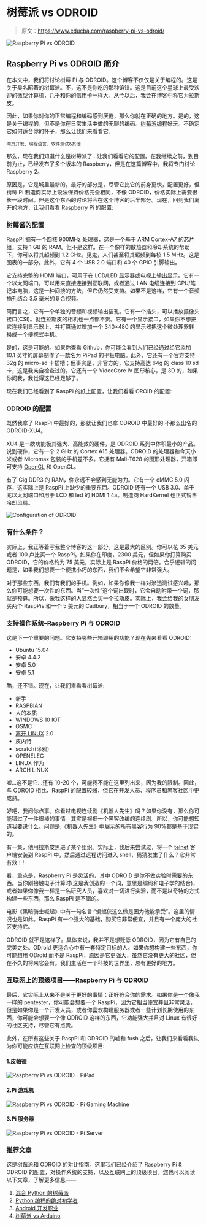 # 树莓派 vs ODROID

> 原文：<https://www.educba.com/raspberry-pi-vs-odroid/>

![Raspberry Pi vs ODROID](img/c2016ae2889609ca555632b7f46aaeea.png)



## Raspberry Pi vs ODROID 简介

在本文中，我们将讨论树莓 Pi 与 ODROID。这个博客不仅仅是关于编程的。这是关于臭名昭著的树莓派。不，这不是你吃的那种馅饼。这是目前这个星球上最受欢迎的微型计算机，几乎和你的信用卡一样大。从今以后，我会在博客中称它为拉斯皮。

因此，如果你对你的正常编程和编码感到厌倦，那么你就在正确的地方。是的，这是关于编程的，但不是你在日常生活中做的无聊的编码。[树莓派编程](https://www.educba.com/what-is-raspberry-pi/)好玩。不确定它如何适合你的杯子，那么让我们来看看它。

<small>网页开发、编程语言、软件测试&其他</small>

那么，现在我们知道什么是树莓派了…让我们看看它的配置。在我继续之前，到目前为止，已经发布了多个版本的 Raspberry，但是在这篇博客中，我将专门讨论 Raspberry 2。

原因是，它是城里最新的，最好的部分是，尽管它比它的前身更快，配置更好，但树莓 Pi 制造商实际上设法保持价格完全相同，不像 ODROID，价格实际上需要很长一段时间。但是这个东西的讨论将会在这个博客的后半部分。现在，回到我们离开的地方，让我们看看 Raspberry Pi 的配置:

### 树莓酱的配置

RaspPi 拥有一个四核 900MHz 处理器，这是一个基于 ARM Cortex-A7 的芯片组，支持 1 GB 的 RAM。但不是这样。在一个像样的散热器和冷却系统的帮助下，你可以将其超频到 1.2 GHz。见鬼，人们甚至将其超频到每核 1.5 MHz。这是图表的一部分。此外，它有 4 个 USB 2.0 端口和 40 个 GPIO 引脚输出。

它支持完整的 HDMI 端口，可用于在 LCD/LED 显示器或电视上输出显示。它有一个以太网端口，可以用来直接连接到互联网，或者通过 LAN 电缆连接到 CPU/笔记本电脑，这是一种间接的方法，但它仍然受支持。如果不是这样，它有一个音频插孔结合 3.5 毫米的复合视频。

简而言之，它有一个单独的音频和视频输出插孔。它有一个插头，可以播放摄像头接口(CSI)。就连拉斯皮的相机也一点都不贵。它有一个显示接口，如果你不想把它连接到显示器上，并打算通过增加一个 340×480 的显示器把这个微处理器转换成一个便携式手机。

是的，这是可能的。如果你查看 Github，你可能会看到人们已经通过给它添加 10.1 英寸的屏幕制作了一款名为 PiPad 的平板电脑。此外，它还有一个官方支持 32g 的 micro-sd 卡插槽；但事实是，非官方的，它支持高达 64g 的 class 10 sd 卡，这是我亲自检查过的。它还有一个 VideoCore IV 图形核心，是 3D 的，如果你问我，我觉得这已经足够了。

现在我们已经看到了 RaspPi 的纸上配置，让我们看看 OROID 的配置:

### ODROID 的配置

既然我拿了 RaspPi 中最好的，那就让我们也拿 ODROID 中最好的:不那么出名的 ODROID-XU4。

XU4 是一款功能极其强大、高能效的硬件，是 ODROID 系列中体积最小的产品。说到硬件，它有一个 2 GHz 的 Cortex A15 处理器。ODROID 的处理器和今天小米或者 Micromax 包装的手机差不多。它拥有 Mali-T628 的图形处理器，开箱即可支持 [OpenGL](https://www.educba.com/opengl-in-android/) 和 OpenCL。

有了 Gig DDR3 的 RAM，你永远不会感到无能为力。它有一个 eMMC 5.0 闪存，这实际上是 RaspPi 上缺少的重要东西。ODROID 还有一个 USB 3.0、单千兆以太网端口和用于 LCD 和 led 的 HDMI 1.4a。制造商 HardKernel 也正式销售冷却风扇。

![Configuration of ODROID](img/3490280bc0041e087123a8b73725bc17.png)



### 有什么条件？

实际上，我正等着写我整个博客的这一部分。这是最大的区别。你可以花 35 美元或者 100 卢比买一个 RaspPi。如果你在印度，2300 美元，但如果你打算购买 ODROID，它的价格约为 75 美元，实际上是 RaspPi 价格的两倍。合乎逻辑的问题是，如果我们想要一个便携小巧的东西，我们不会希望它非常强大。

对于那些东西，我们有我们的手机。例如，如果你像我一样对渗透测试感兴趣，那么你可能想要一次性的东西。当“一次性”这个词出现时，它会自动附带一个词，那就是预算。所以，像我这样的人显然会买一个拉斯皮。实际上，我会给我的女朋友买两个 RaspPis 和一个 5 美元的 Cadbury，相当于一个 ODROID 的数量。

### 支持操作系统–Raspberry Pi 与 ODROID

这是下一个重要的问题。它支持哪些开箱即用的功能？现在先来看看 ODROID:

*   Ubuntu 15.04
*   安卓 4.4.2
*   安卓 5.0
*   安卓 5.1

酷，还不错。现在，让我们来看看树莓派:

*   新手
*   RASPBIAN
*   人的本质
*   WINDOWS 10 IOT
*   OSMC
*   [离开 LINUX](https://www.educba.com/kali-linux-vs-ubuntu/) 2.0
*   皮内特
*   scratch(涂鸦)
*   OPENELEC
*   LINUX 作为
*   ARCH LINUX

嘘…这不是它…还有 10-20 个，可能我不能在这里列出来，因为我的限制。因此，与 ODROID 相比，RaspPi 的配置较弱，但它在开发人员、程序员和黑客社区中更成熟。

好吧，我问你点事。你看过电视连续剧《机器人先生》吗？如果你没有，那么你可能错过了一件很棒的事情。其实是根据一个黑客改编的连续剧。所以，你可能想知道我要说什么。问题是,《机器人先生》中展示的所有黑客行为 90%都是基于现实的。

有一集，他用拉斯皮黑进了某个组织。实际上，我后来尝试过，将一个 [telnet](https://www.educba.com/what-is-telnet/) 客户端安装到 RaspPi 中，然后通过远程访问进入 shell，猜猜发生了什么？它非常有效！!

看，重点是，Raspberry Pi 是灵活的，其中 ODROID 是你不做实验时需要的东西。当你刚接触电子计算时(这是我创造的一个词，意思是编码和电子学的结合)，或者如果你像我一样是一名研究人员，喜欢对一切进行实验，而不是以奇特的方式构建一些东西，那么 RaspPi 是不错的。

电影《黑暗骑士崛起》中有一句名言:“蝙蝠侠这么做是因为他能承受”。这里的情况也是如此。RaspPi 有一个强大的基础，购买它非常便宜，并且有一个庞大的社区支持它。

ODROID 就不是这样了。具体来说，我并不是想贬低 ODROID，因为它有自己的完美之处。ODroid 更适合心中有一套特定目标的人。如果你想构建一些东西，你可能想用 ODroid 而不是 RaspPi，原因是它更强大，虽然它没有更大的社区，但在不久的将来它会有。我们生活在一个科技的世界里，总有更好的地方。

### 互联网上的顶级项目——Raspberry Pi 与 ODROID

最后，它实际上从来不是关于更好的事情；正好符合你的需求。如果你是一个像我一样的 pentester，你可能会想要一个 RaspPi，因为它相当便宜并且非常灵活，但是如果你是一个开发人员，或者你喜欢构建服务器或者一些计划长期使用的东西，你可能会想要一个像 ODROID 这样的东西，它功能强大并且对 Linux 有很好的社区支持，尽管它有点贵。

此外，在所有这些关于 RaspPi 和 ODROID 的嘘和 fush 之后，让我们来看看我认为你可能应该在互联网上检查的顶级项目:

#### 1.皮帕德

![Raspberry Pi vs ODROID - PiPad](img/faabc5f420cd6ca5569c9d704d9eef7a.png)



#### 2.Pi 游戏机

![Raspberry Pi vs ODROID - Pi Gaming Machine](img/9b793cba02c50f9587682e1b4ab4281d.png)



#### 3.Pi 服务器

![Raspberry Pi vs ODROID - Pi Server](img/f2f51287a7702f85943985764327f1cd.png)



### 推荐文章

这是树莓派和 ODROID 的对比指南。这里我们已经介绍了 Raspberry Pi & ODROID 的配置，对操作系统的支持，以及互联网上的顶级项目。您也可以阅读以下文章，了解更多信息——

1.  [混合 Python 的树莓派](https://www.educba.com/raspberry-pi-with-a-mix-of-python/)
2.  [Python 编程的绝对初学者](https://www.educba.com/python-programming-for-the-absolute-beginner/)
3.  [Android 开发职业](https://www.educba.com/careers-in-android-development/)
4.  [树莓派 vs Arduino](https://www.educba.com/raspberry-pi-vs-arduino/)





